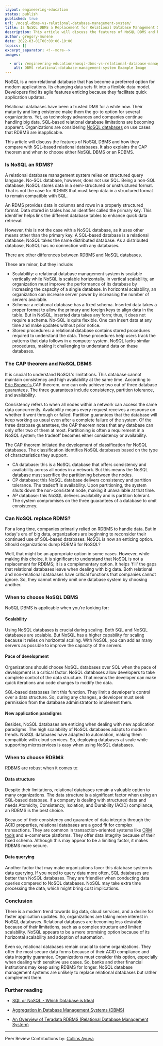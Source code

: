 ```yaml
---
layout: engineering-education
status: publish
published: true
url: /nosql-dbms-vs-relational-database-management-system/
title: Is NoSQL DBMS a Replacement for Relational Database Management System?
description: This article will discuss the features of NoSQL DBMS and how they compare with the SQL-based relational databases.
author: gregory-munene
date: 2022-03-01T00:00:00-10:00
topics: []
excerpt_separator: <!--more-->
images:

  - url: /engineering-education/nosql-dbms-vs-relational-database-management-system/hero.jpg
    alt: DBMS relational-database-management-system Example Image
---
```

NoSQL is a non-relational database that has become a preferred option for modern applications. Its changing data sets fit into a flexible data model. Developers find its agile features enticing because they facilitate quick application updates.
<!--more-->
Relational databases have been a trusted DMS for a while now. Their maturity and long existence make them the go-to option for several organizations. Yet, as technology advances and companies continue handling big data, SQL-based relational database limitations are becoming apparent. Organizations are considering [NoSQL databases](/engineering-education/sql-or-nosql-when-to-choose-what/) on use cases that RDBMS are inapplicable.

This article will discuss the features of NoSQL DBMS and how they compare with SQL-based relational databases. It also explains the CAP theorem and when to choose either NoSQL DBMS or an RDBMS.

### Is NoSQL an RDMS?
A relational database management system relies on structured query language. No-SQL database, however, does not use SQL. Being a non-SQL database, NoSQL stores data in a semi-structured or unstructured format. That is not the case for RDBMS that must keep data in a structured format to remain compatible with SQL.

An RDMS provides data in columns and rows in a properly structured format. Data stored in tables has an identifier called the primary key. This identifier helps link the different database tables to enhance quick data retrieval. 

However, this is not the case with a NoSQL database, as it uses other means other than the primary key. A SQL-based database is a relational database; NoSQL takes the name distributed database. As a distributed database, NoSQL has no connection with any databases.

There are other differences between RDBMS and NoSQL databases. 

These are minor, but they include:
- Scalability: a relational database management system is scalable vertically while NoSQL is scalable horizontally. In vertical scalability, an organization must improve the performance of its database by increasing the capacity of a single database. In horizontal scalability, an organization can increase server power by increasing the number of servers available.
- Schema: a relational database has a fixed schema. Inserted data takes a proper format to allow the primary and foreign keys to align data in the table. But in NoSQL, inserted data takes any form; thus, it does not require a schema. No-SQL is quite flexible. One can insert data at any time and make updates without prior notice.
- Stored procedures: a relational database contains stored procedures required to understand the data. These procedures help users track the patterns that data follows in a computer system. NoSQL lacks similar procedures, making it challenging to understand data on these databases.

### The CAP theorem and NoSQL DBMS
It is crucial to understand NoSQL's limitations. This database cannot maintain consistency and high availability at the same time. According to [Eric Brewer's ](https://www.ibm.com/cloud/learn/cap-theorem) CAP theorem, one can only achieve two out of three database guarantees. The three guarantees include consistency, partition tolerance, and availability.

Consistency refers to when all nodes within a network can access the same data concurrently. Availability means every request receives a response on whether it went through or failed. Partition guarantees that the database will keep working as usual even after a complete failure of the system. Of the three database guarantees, the CAP theorem notes that any database can only offer two of them at most. Partitioning is often a requirement in a NoSQL system; the tradeoff becomes either consistency or availability.

The CAP theorem initiated the development of classification for NoSQL databases. The classification identifies NoSQL databases based on the type of characteristics they support.

- CA database: this is a NoSQL database that offers consistency and availability across all nodes in a network. But this means the NoSQL database must sacrifice the partitioning between the nodes.
- CP database: this NoSQL database delivers consistency and partition tolerance. The tradeoff is availability. Upon partitioning, the system shuts down the non-consistent node, making it unavailable at that time.
- AP database: this NoSQL delivers availability and is partition tolerant. The system compromises on the three guarantees of a database to omit consistency.

### Can NoSQL replace RDMS?
For a long time, companies primarily relied on RDBMS to handle data. But in today's era of big data, organizations are beginning to reconsider their continued use of SQL-based databases. NoSQL is now an enticing option. Should organizations dump RDBMS for NoSQL? 

Well, that might be an appropriate option in some cases. However, while making this choice, it is significant to understand that NoSQL is not a replacement for RDBMS; it is a complementary option. It helps 'fill' the gaps that relational databases leave when dealing with big data. Both relational and non-relational databases have critical functions that companies cannot ignore. So, they cannot entirely omit one database system by choosing another.

### When to choose NoSQL DBMS
NoSQL DBMS is applicable when you're looking for:

#### Scalability
Using NoSQL databases is crucial during scaling. Both SQL and NoSQL databases are scalable. But NoSQL has a higher capability for scaling because it relies on horizontal scaling. With NoSQL, you can add as many servers as possible to improve the capacity of the servers.

#### Pace of development
Organizations should choose NoSQL databases over SQL when the pace of development is a critical factor. NoSQL databases allow developers to take complete control of the data structure. That means the developer can make quick iterations and code changes to modify the data. 

SQL-based databases limit this function. They limit a developer's control over a data structure. So, during any changes, a developer must seek permission from the database administrator to implement them.

#### New application paradigms
Besides, NoSQL databases are enticing when dealing with new application paradigms. The high scalability of NoSQL databases adapts to modern trends. NoSQL databases have adapted to automation, making them compatible with cloud services. So, deploying databases at scale while supporting microservices is easy when using NoSQL databases.

### When to choose RDBMS
RDBMS are robust when it comes to:

#### Data structure
Despite their limitations, relational databases remain a valuable option to many organizations. The data structure is a significant factor when using an SQL-based database. If a company is dealing with structured data and needs Atomicity, Consistency, Isolation, and Durability (ACID) compliance, an RDBMS is the best choice. 

Because of their consistency and guarantee of data integrity through the ACID properties, relational databases are a good fit for complex transactions. They are common in transaction-oriented systems like [CRM tools](https://www.zoho.com/crm/crm-software.html#) and e-commerce platforms. They offer data integrity because of their fixed schema. Although this may appear to be a limiting factor, it makes RDBMS more secure.

#### Data querying
Another factor that may make organizations favor this database system is data querying. If you need to query data more often, SQL databases are better than NoSQL databases. They are friendlier when conducting data queries compared to NoSQL databases. NoSQL may take extra time processing the data, which might bring cost implications.

### Conclusion
There is a modern trend towards big data, cloud services, and a desire for faster application updates. So, organizations are taking more interest in NoSQL databases. Relational databases are becoming less desirable because of their limitations, such as a complex structure and limited scalability. NoSQL appears to be a more promising option because of its horizontal scalability and adoption of automation.

Even so, relational databases remain crucial to some organizations. They offer the most secure data forms because of their ACID compliance and data integrity guarantee. Organizations must consider this option, especially when dealing with sensitive use cases. So, banks and other financial institutions may keep using RDBMS for longer. NoSQL database management systems are unlikely to replace relational databases but rather complement them.

### Further reading
- [SQL or NoSQL - Which Database is Ideal](/engineering-education/sql-or-nosql-when-to-choose-what/)

- [Aggregation in Database Management Systems (DBMS)](/engineering-education/aggregation-in-dbms/)

- [An Overview of Teradata RDBMS (Relational Database Management System)](/engineering-education/an-overview-of-teradata-rdbms/)

---
Peer Review Contributions by: [Collins Ayuya](https://www.section.io/engineering-education/authors/collins-ayuya/)
